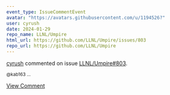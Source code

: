 ```yaml
---
event_type: IssueCommentEvent
avatar: "https://avatars.githubusercontent.com/u/1194526?"
user: cyrush
date: 2024-01-29
repo_name: LLNL/Umpire
html_url: https://github.com/LLNL/Umpire/issues/803
repo_url: https://github.com/LLNL/Umpire
---
```


<a href='https://github.com/cyrush' target='_blank'>cyrush</a> commented on issue <a href='https://github.com/LLNL/Umpire/issues/803' target='_blank'>LLNL/Umpire#803</a>.

<small>@kab163 ...</small>

<a href='https://github.com/LLNL/Umpire/issues/803' target='_blank'>View Comment</a>